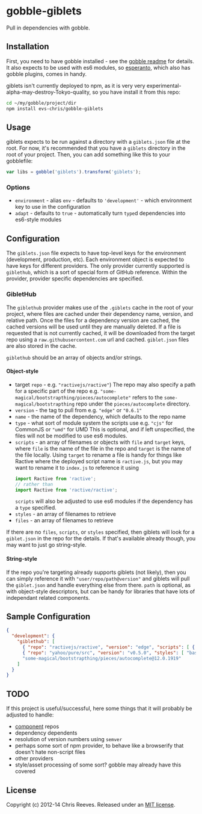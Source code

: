 # gobble-giblets

Pull in dependencies with gobble.

## Installation

First, you need to have gobble installed - see the [gobble readme](https://github.com/gobblejs/gobble) for details. It also expects to be used with es6 modules, so [esperanto](https://github.com/Rich-Harris/esperanto), which also has gobble plugins, comes in handy.

giblets isn't currently deployed to npm, as it is very very experimental-alpha-may-destroy-Tokyo-quality, so you have install it from this repo:

```bash
cd ~/my/gobble/project/dir
npm install evs-chris/gobble-giblets
```

## Usage

giblets expects to be run against a directory with a `giblets.json` file at the root. For now, it's recommended that you have a `giblets` directory in the root of your project. Then, you can add something like this to your gobblefile:

```js
var libs = gobble('giblets').transform('giblets');
```

### Options
* `environment` - alias `env` - defaults to `'development'` - which environment key to use in the configuration
* `adapt` - defaults to `true` - automatically turn `type`d dependencies into es6-style modules

## Configuration

The `giblets.json` file expects to have top-level keys for the environment (development, production, etc). Each environment object is expected to have keys for different providers. The only provider currently supported is `giblethub`, which is a sort of special form of GitHub reference. Within the provider, provider specific dependencies are specified.

### GibletHub

The `giblethub` provider makes use of the `.giblets` cache in the root of your project, where files are cached under their dependency name, version, and relative path. Once the files for a dependency version are cached, the cached versions will be used until they are manually deleted. If a file is requested that is not currently cached, it will be downloaded from the target repo using a `raw.githubusercontent.com` url and cached. `giblet.json` files are also stored in the cache.

`giblethub` should be an array of objects and/or strings.

#### Object-style
* target `repo` - e.g. `"ractivejs/ractive"`)
  The repo may also specify a path for a specific part of the repo e.g. `"some-magical/bootstrapthing/pieces/autocomplete"` refers to the `some-magical/bootstrapthing` repo under the `pieces/autocomplete` directory.
* `version` - the tag to pull from e.g. `"edge"` or `"0.6.1"`
* `name` - the name of the dependency, which defaults to the repo name
* `type` - what sort of module system the scripts use e.g. `"cjs"` for CommonJS or `"umd"` for UMD
  This is optional, and if left unspecified, the files will not be modified to use es6 modules.
* `scripts` - an array of filenames or objects with `file` and `target` keys, where `file` is the name of the file in the repo and `target` is the name of the file locally.
  Using `target` to rename a file is handy for things like Ractive where the deployed script name is `ractive.js`, but you may want to rename it to `index.js` to reference it using
  ```js
  import Ractive from 'ractive';
  // rather than
  import Ractive from 'ractive/ractive';
  ```
  `scripts` will also be adjusted to use es6 modules if the dependency has a `type` specified.
* `styles` - an array of filenames to retrieve
* `files` - an array of filenames to retrieve

If there are no `files`, `scripts`, or `styles` specified, then giblets will look for a `giblet.json` in the repo for the details. If that's available already though, you may want to just go string-style.

#### String-style

If the repo you're targeting already supports giblets (not likely), then you can simply reference it with `"user/repo/path@version"` and giblets will pull the `giblet.json` and handle everything else from there. `path` is optional, as with object-style descriptors, but can be handy for libraries that have lots of independant related components.

## Sample Configuration

```json
{
  "development": {
    "giblethub": [
      { "repo": "ractivejs/ractive", "version": "edge", "scripts": [ { "file": "ractive.js", "target": "index.js" } ], "type": "umd" },
      { "repo": "yahoo/pure/src", "version": "v0.5.0", "styles": [ "base/css/base.css", "grids/css/grids-core.css" ] },
      "some-magical/bootstrapthing/pieces/autocomplete@12.0.1919"
    ]
  }
}
```

## TODO

If this project is useful/successful, here some things that it will probably be adjusted to handle:

* [component](https://github.com/componentjs/component) repos
* dependency dependents
* resolution of version numbers using `semver`
* perhaps some sort of npm provider, to behave like a browserify that doesn't hate non-script files
* other providers
* style/asset processing of some sort? gobble may already have this covered

## License

Copyright (c) 2012-14 Chris Reeves. Released under an [MIT license](https://github.com/evs-chris/gobble-giblets/blob/master/LICENSE.md).
